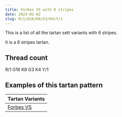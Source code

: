 ```yaml
---
title: Forbes VS with 6 stripes
date: 2023-02-02
slug: R/1/G16/K8/G3/K4/Y/1
---
```

This is a list of all the tartan sett variants with 6 stripes.

It is a 6 stripes tartan.


## Thread count
R/1 G16 K8 G3 K4 Y/1

## Examples of this tartan pattern

| Tartan Variants |
|---------------|
| [Forbes VS](/variants/r/1/g16/k8/g3/k4/y/1-g004c00-k000000-rc80000-yffc800)||
